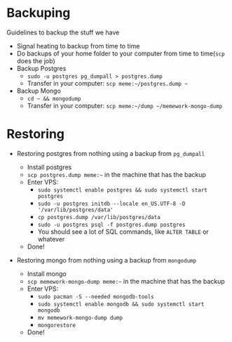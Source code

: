 # Backuping

Guidelines to backup the stuff we have
 - Signal heating to backup from time to time
 - Do backups of your home folder to your computer from time to time(`scp` does the job)
 - Backup Postgres
   - `sudo -u postgres pg_dumpall > postgres.dump`
   - Transfer in your computer: `scp meme:~/postgres.dump ~`
 - Backup Mongo
   - `cd ~ && mongodump`
   - Transfer in your computer: `scp meme:~/dump ~/memework-mongo-dump`

# Restoring

 - Restoring postgres from nothing using a backup from `pg_dumpall`
   - Install postgres
   - `scp postgres.dump meme:~` in the machine that has the backup
   - Enter VPS:
     - `sudo systemctl enable postgres && sudo systemctl start postgres`
     - `sudo -u postgres initdb --locale en_US.UTF-8 -D '/var/lib/postgres/data'`
     - `cp postgres.dump /var/lib/postgres/data`
     - `sudo -u postgres psql -f postgres.dump postgres`
     - You should see a lot of SQL commands, like `ALTER TABLE` or whatever
   - Done!

 - Restoring mongo from nothing using a backup from `mongodump`
   - Install mongo
   - `scp memework-mongo-dump meme:~` in the machine that has the backup
   - Enter VPS:
     - `sudo pacman -S --needed mongodb-tools`
     - `sudo systemctl enable mongodb && sudo systemctl start mongodb`
     - `mv memework-mongo-dump dump`
     - `mongorestore`
   - Done!
